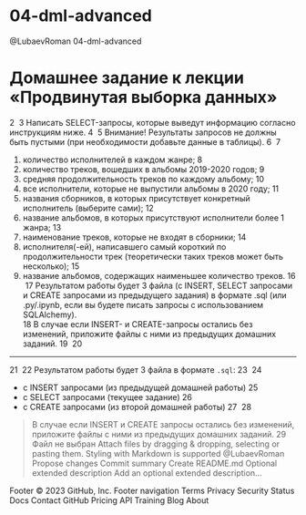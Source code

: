 # 04-dml-advanced
@LubaevRoman 
04-dml-advanced

# Домашнее задание к лекции «Продвинутая выборка данных»
2
​
3
Написать SELECT-запросы, которые выведут информацию согласно инструкциям ниже.
4
​
5
Внимание! Результаты запросов не должны быть пустыми (при необходимости добавьте данные в таблицы).
6
​
7
1. количество исполнителей в каждом жанре;
8
2. количество треков, вошедших в альбомы 2019-2020 годов;
9
3. средняя продолжительность треков по каждому альбому;
10
4. все исполнители, которые не выпустили альбомы в 2020 году;
11
5. названия сборников, в которых присутствует конкретный исполнитель (выберите сами);
12
6. название альбомов, в которых присутствуют исполнители более 1 жанра;
13
7. наименование треков, которые не входят в сборники;
14
8. исполнителя(-ей), написавшего самый короткий по продолжительности трек (теоретически таких треков может быть несколько);
15
9. название альбомов, содержащих наименьшее количество треков.
16
​
17
Результатом работы будет 3 файла (с INSERT, SELECT запросами и CREATE запросами из предыдущего задания) в формате .sql (или .py/.ipynb, если вы будете писать запросы с использованием SQLAlchemy).  
18
В случае если INSERT- и CREATE-запросы остались без изменений, приложите файлы c ними из предыдущих домашних заданий.
19
​
20
---
21
​
22
Результатом работы будет 3 файла в формате `.sql`:
23
​
24
- с INSERT запросами (из предыдущей домашней работы)
25
- с SELECT запросами (текущее задание)
26
- с CREATE запросами (из второй домашней работы)
27
​
28
> В случае если INSERT и CREATE запросы остались без изменений, приложите файлы c ними из предыдущих домашних заданий.
29
​
Файл не выбран
Attach files by dragging & dropping, selecting or pasting them.
Styling with Markdown is supported
@LubaevRoman
Propose changes
Commit summary
Create README.md
Optional extended description
Add an optional extended description…
 
Footer
© 2023 GitHub, Inc.
Footer navigation
Terms
Privacy
Security
Status
Docs
Contact GitHub
Pricing
API
Training
Blog
About
